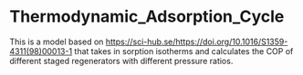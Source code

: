 # Thermodynamic_Adsorption_Cycle
This is a model based on https://sci-hub.se/https://doi.org/10.1016/S1359-4311(98)00013-1 that takes in sorption isotherms and calculates the COP of different staged regenerators with different pressure ratios. 

